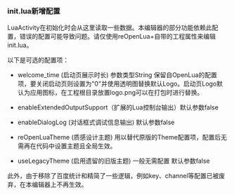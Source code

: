 ### init.lua新增配置
LuaActivity在初始化时会从这里读取一些数据。本编辑器的部分功能依赖此配置，错误的配置可能导致问题。请仅使用reOpenLua+自带的工程属性来编辑init.lua。

以下是可选的配置项：

- welcome_time (启动页展示时长) 参数类型String 保留自OpenLua的配置项，要关闭启动页则设置为"0"并使用透明图替换默认Logo。启动页Logo默认为应用图标，在工程根目录放置logo.png可以在打包时进行替换。

- enableExtendedOutputSupport（扩展的Lua控制台输出）默认参数false

- enableDialogLog (对话框式调试信息输出) 默认参数false

- reOpenLuaTheme (质感设计主题) 用以替代原版的Theme配置项，配置后无需再在代码中设置主题且全局生效。

- useLegacyTheme (启用遗留的旧版主题) 一般无需配置 默认参数false 

此外，由于移除了百度统计和精简了一些逻辑，例如key、channel等配置已被废弃，在本编辑器上不再生效。